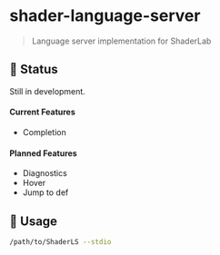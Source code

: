 # shader-language-server
> Language server implementation for ShaderLab

## 🚧 Status

Still in development.

#### Current Features

- Completion

#### Planned Features

- Diagnostics
- Hover
- Jump to def

## 🔨 Usage

```sh
/path/to/ShaderLS --stdio
```
